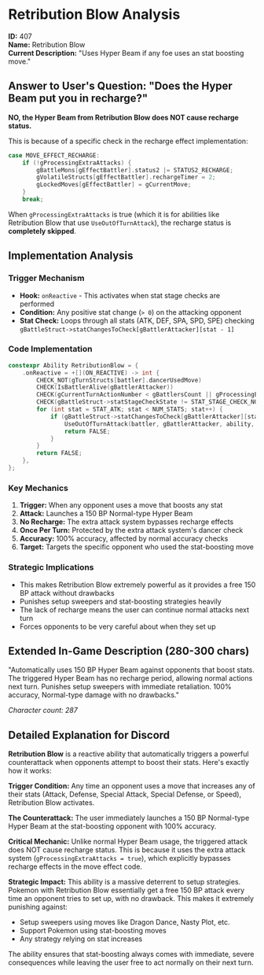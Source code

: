 # Retribution Blow Analysis

**ID:** 407  
**Name:** Retribution Blow  
**Current Description:** "Uses Hyper Beam if any foe uses an stat boosting move."

## Answer to User's Question: "Does the Hyper Beam put you in recharge?"

**NO, the Hyper Beam from Retribution Blow does NOT cause recharge status.**

This is because of a specific check in the recharge effect implementation:

```c
case MOVE_EFFECT_RECHARGE:
    if (!gProcessingExtraAttacks) {
        gBattleMons[gEffectBattler].status2 |= STATUS2_RECHARGE;
        gVolatileStructs[gEffectBattler].rechargeTimer = 2;
        gLockedMoves[gEffectBattler] = gCurrentMove;
    }
    break;
```

When `gProcessingExtraAttacks` is true (which it is for abilities like Retribution Blow that use `UseOutOfTurnAttack`), the recharge status is **completely skipped**.

## Implementation Analysis

### Trigger Mechanism
- **Hook:** `onReactive` - This activates when stat stage checks are performed
- **Condition:** Any positive stat change (`> 0`) on the attacking opponent
- **Stat Check:** Loops through all stats (ATK, DEF, SPA, SPD, SPE) checking `gBattleStruct->statChangesToCheck[gBattlerAttacker][stat - 1]`

### Code Implementation
```cpp
constexpr Ability RetributionBlow = {
    .onReactive = +[](ON_REACTIVE) -> int {
        CHECK_NOT(gTurnStructs[battler].dancerUsedMove)
        CHECK(IsBattlerAlive(gBattlerAttacker))
        CHECK(gCurrentTurnActionNumber < gBattlersCount || gProcessingExtraAttacks)
        CHECK(gBattleStruct->statStageCheckState != STAT_STAGE_CHECK_NOT_NEEDED)
        for (int stat = STAT_ATK; stat < NUM_STATS; stat++) {
            if (gBattleStruct->statChangesToCheck[gBattlerAttacker][stat - 1] > 0) {
                UseOutOfTurnAttack(battler, gBattlerAttacker, ability, MOVE_HYPER_BEAM, 0);
                return FALSE;
            }
        }
        return FALSE;
    },
};
```

### Key Mechanics
1. **Trigger:** When any opponent uses a move that boosts any stat
2. **Attack:** Launches a 150 BP Normal-type Hyper Beam 
3. **No Recharge:** The extra attack system bypasses recharge effects
4. **Once Per Turn:** Protected by the extra attack system's dancer check
5. **Accuracy:** 100% accuracy, affected by normal accuracy checks
6. **Target:** Targets the specific opponent who used the stat-boosting move

### Strategic Implications
- This makes Retribution Blow extremely powerful as it provides a free 150 BP attack without drawbacks
- Punishes setup sweepers and stat-boosting strategies heavily
- The lack of recharge means the user can continue normal attacks next turn
- Forces opponents to be very careful about when they set up

## Extended In-Game Description (280-300 chars)
"Automatically uses 150 BP Hyper Beam against opponents that boost stats. The triggered Hyper Beam has no recharge period, allowing normal actions next turn. Punishes setup sweepers with immediate retaliation. 100% accuracy, Normal-type damage with no drawbacks."

*Character count: 287*

## Detailed Explanation for Discord
**Retribution Blow** is a reactive ability that automatically triggers a powerful counterattack when opponents attempt to boost their stats. Here's exactly how it works:

**Trigger Condition:** Any time an opponent uses a move that increases any of their stats (Attack, Defense, Special Attack, Special Defense, or Speed), Retribution Blow activates.

**The Counterattack:** The user immediately launches a 150 BP Normal-type Hyper Beam at the stat-boosting opponent with 100% accuracy.

**Critical Mechanic:** Unlike normal Hyper Beam usage, the triggered attack does NOT cause recharge status. This is because it uses the extra attack system (`gProcessingExtraAttacks = true`), which explicitly bypasses recharge effects in the move effect code.

**Strategic Impact:** This ability is a massive deterrent to setup strategies. Pokemon with Retribution Blow essentially get a free 150 BP attack every time an opponent tries to set up, with no drawback. This makes it extremely punishing against:
- Setup sweepers using moves like Dragon Dance, Nasty Plot, etc.
- Support Pokemon using stat-boosting moves
- Any strategy relying on stat increases

The ability ensures that stat-boosting always comes with immediate, severe consequences while leaving the user free to act normally on their next turn.